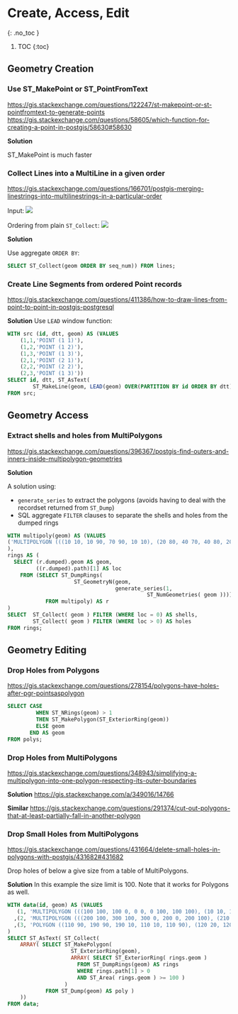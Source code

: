 # Create, Access, Edit
{: .no_toc }

1. TOC
{:toc}

## Geometry Creation

### Use ST_MakePoint or ST_PointFromText
<https://gis.stackexchange.com/questions/122247/st-makepoint-or-st-pointfromtext-to-generate-points>
<https://gis.stackexchange.com/questions/58605/which-function-for-creating-a-point-in-postgis/58630#58630>

**Solution**

ST_MakePoint is much faster

### Collect Lines into a MultiLine in a given order
<https://gis.stackexchange.com/questions/166701/postgis-merging-linestrings-into-multilinestrings-in-a-particular-order>

Input:
![](https://i.stack.imgur.com/Oc7AG.png)

Ordering from plain `ST_Collect`:
![](https://i.stack.imgur.com/mRuXi.png)

**Solution**

Use aggregate `ORDER BY`:

```sql
SELECT ST_Collect(geom ORDER BY seq_num)) FROM lines;
```

### Create Line Segments from ordered Point records
<https://gis.stackexchange.com/questions/411386/how-to-draw-lines-from-point-to-point-in-postgis-postgresql>

**Solution**
Use `LEAD` window function:
```sql
WITH src (id, dtt, geom) AS (VALUES 
    (1,1,'POINT (1 1)'),
    (1,2,'POINT (1 2)'),
    (1,3,'POINT (1 3)'),
    (2,1,'POINT (2 1)'),
    (2,2,'POINT (2 2)'),
    (2,3,'POINT (1 3)'))
SELECT id, dtt, ST_AsText(
        ST_MakeLine(geom, LEAD(geom) OVER(PARTITION BY id ORDER BY dtt))) AS geom
FROM src;
```

## Geometry Access

### Extract shells and holes from MultiPolygons
<https://gis.stackexchange.com/questions/396367/postgis-find-outers-and-inners-inside-multipolygon-geometries>

**Solution**

A solution using:

* `generate_series` to extract the polygons (avoids having to deal with the recordset returned from `ST_Dump`)
* SQL aggregate `FILTER` clauses to separate the shells and holes from the dumped rings

```sql
WITH multipoly(geom) AS (VALUES
('MULTIPOLYGON (((10 10, 10 90, 70 90, 10 10), (20 80, 40 70, 40 80, 20 80), (20 70, 40 60, 20 40, 20 70)), ((50 30, 80 60, 80 30, 50 30)))'::geometry)
),
rings AS (
  SELECT (r.dumped).geom AS geom, 
         ((r.dumped).path)[1] AS loc
    FROM (SELECT ST_DumpRings( 
                     ST_GeometryN(geom, 
                                  generate_series(1, 
                                            ST_NumGeometries( geom )))) AS dumped 
            FROM multipoly) AS r
)
SELECT  ST_Collect( geom ) FILTER (WHERE loc = 0) AS shells,
        ST_Collect( geom ) FILTER (WHERE loc > 0) AS holes
FROM rings;
```

## Geometry Editing

### Drop Holes from Polygons
<https://gis.stackexchange.com/questions/278154/polygons-have-holes-after-pgr-pointsaspolygon>
```sql
SELECT CASE
         WHEN ST_NRings(geom) > 1
         THEN ST_MakePolygon(ST_ExteriorRing(geom))
         ELSE geom
       END AS geom
FROM polys;
```

### Drop Holes from MultiPolygons
<https://gis.stackexchange.com/questions/348943/simplifying-a-multipolygon-into-one-polygon-respecting-its-outer-boundaries>

**Solution**
<https://gis.stackexchange.com/a/349016/14766>

**Similar**
<https://gis.stackexchange.com/questions/291374/cut-out-polygons-that-at-least-partially-fall-in-another-polygon>

### Drop Small Holes from MultiPolygons
<https://gis.stackexchange.com/questions/431664/delete-small-holes-in-polygons-with-postgis/431682#431682>

Drop holes of below a give size from a table of MultiPolygons.

**Solution**
In this example the size limit is 100.  Note that it works for Polygons as well.

```sql
WITH data(id, geom) AS (VALUES
   (1, 'MULTIPOLYGON (((100 100, 100 0, 0 0, 0 100, 100 100), (10 10, 10 70, 60 10, 10 10), (30 90, 90 90, 90 30, 30 90), (20 80, 10 80, 10 90, 20 80), (90 10, 80 10, 80 20, 90 10)), ((0 170, 100 170, 100 120, 0 120, 0 170), (10 130, 10 140, 20 130, 10 130)))'::geometry)
  ,(2, 'MULTIPOLYGON (((200 100, 300 100, 300 0, 200 0, 200 100), (210 10, 210 70, 260 10, 210 10), (280 80, 280 90, 290 80, 280 80)), ((200 160, 260 160, 260 120, 200 120, 200 160)))'::geometry)
  ,(3, 'POLYGON ((110 90, 190 90, 190 10, 110 10, 110 90), (120 20, 120 80, 180 20, 120 20), (170 70, 170 80, 180 70, 170 70))'::geometry)
)
SELECT ST_AsText( ST_Collect(
    ARRAY( SELECT ST_MakePolygon(
                    ST_ExteriorRing(geom),
                    ARRAY( SELECT ST_ExteriorRing( rings.geom )
                      FROM ST_DumpRings(geom) AS rings
                      WHERE rings.path[1] > 0 
                      AND ST_Area( rings.geom ) >= 100 )
                  )
            FROM ST_Dump(geom) AS poly )
    ))
FROM data;
```

